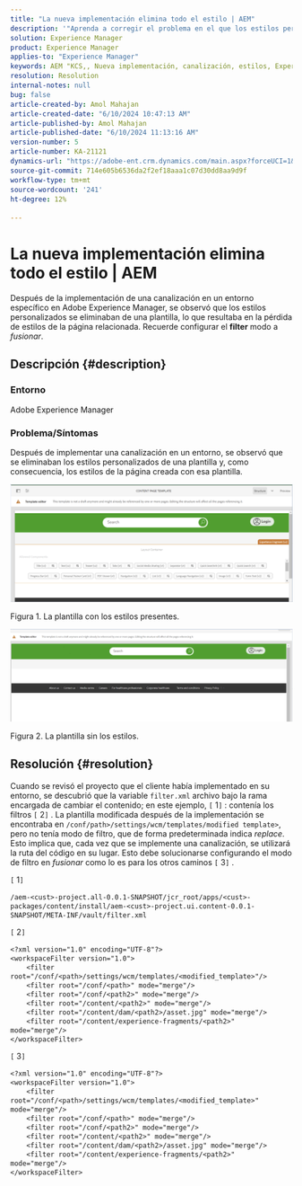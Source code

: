 ```yaml
---
title: "La nueva implementación elimina todo el estilo | AEM"
description: '"Aprenda a corregir el problema en el que los estilos personalizados se eliminan de la página después de la implementación de una canalización en Adobe Experience Manager".'
solution: Experience Manager
product: Experience Manager
applies-to: "Experience Manager"
keywords: AEM "KCS,, Nueva implementación, canalización, estilos, Experience Manager"
resolution: Resolution
internal-notes: null
bug: false
article-created-by: Amol Mahajan
article-created-date: "6/10/2024 10:47:13 AM"
article-published-by: Amol Mahajan
article-published-date: "6/10/2024 11:13:16 AM"
version-number: 5
article-number: KA-21121
dynamics-url: "https://adobe-ent.crm.dynamics.com/main.aspx?forceUCI=1&pagetype=entityrecord&etn=knowledgearticle&id=5a02acc8-1627-ef11-840b-000d3a372703"
source-git-commit: 714e605b6536da2f2ef18aaa1c07d30dd8aa9d9f
workflow-type: tm+mt
source-wordcount: '241'
ht-degree: 12%

---
```


# La nueva implementación elimina todo el estilo | AEM


Después de la implementación de una canalización en un entorno específico en Adobe Experience Manager, se observó que los estilos personalizados se eliminaban de una plantilla, lo que resultaba en la pérdida de estilos de la página relacionada. Recuerde configurar el <b>filter</b> modo a *fusionar*.

## Descripción {#description}


### <b>Entorno</b>

Adobe Experience Manager



### <b>Problema/Síntomas</b>

Después de implementar una canalización en un entorno, se observó que se eliminaban los estilos personalizados de una plantilla y, como consecuencia, los estilos de la página creada con esa plantilla.



![](assets/___5c02acc8-1627-ef11-840b-000d3a372703___.png)

Figura 1. La plantilla con los estilos presentes.



![](assets/___5e02acc8-1627-ef11-840b-000d3a372703___.png)

Figura 2. La plantilla sin los estilos.


## Resolución {#resolution}


Cuando se revisó el proyecto que el cliente había implementado en su entorno, se descubrió que la variable `filter.xml` archivo bajo la rama encargada de cambiar el contenido; en este ejemplo, `[` 1`]`  : contenía los filtros `[` 2`]` .
La plantilla modificada después de la implementación se encontraba en `/conf/path>/settings/wcm/templates/modified template>`, pero no tenía modo de filtro, que de forma predeterminada indica *replace*.
Esto implica que, cada vez que se implemente una canalización, se utilizará la ruta del código en su lugar.
Esto debe solucionarse configurando el modo de filtro en *fusionar* como lo es para los otros caminos `[` 3`]` .

`[` 1`]`


```
/aem-<cust>-project.all-0.0.1-SNAPSHOT/jcr_root/apps/<cust>-packages/content/install/aem-<cust>-project.ui.content-0.0.1-SNAPSHOT/META-INF/vault/filter.xml
```




`[` 2`]`




```
<?xml version="1.0" encoding="UTF-8"?>
<workspaceFilter version="1.0">
    <filter root="/conf/<path>/settings/wcm/templates/<modified_template>"/>
    <filter root="/conf/<path>" mode="merge"/>
    <filter root="/conf/<path2>" mode="merge"/>
    <filter root="/content/<path2>" mode="merge"/>
    <filter root="/content/dam/<path2>/asset.jpg" mode="merge"/>
    <filter root="/content/experience-fragments/<path2>" mode="merge"/>
</workspaceFilter>
```




`[` 3`]`


```
<?xml version="1.0" encoding="UTF-8"?>
<workspaceFilter version="1.0">
    <filter root="/conf/<path>/settings/wcm/templates/<modified_template>" mode="merge"/>
    <filter root="/conf/<path>" mode="merge"/>
    <filter root="/conf/<path2>" mode="merge"/>
    <filter root="/content/<path2>" mode="merge"/>
    <filter root="/content/dam/<path2>/asset.jpg" mode="merge"/>
    <filter root="/content/experience-fragments/<path2>" mode="merge"/>
</workspaceFilter>
```





